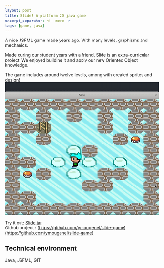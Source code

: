 ```yaml
---
layout: post
title: Slide! A platform 2D java game
excerpt_separator: <!--more-->
tags: [game, java]
---
```


A nice JSFML game made years ago. With many levels, graphisms and mechanics.
<!--more-->
Made during our student years with a friend, Slide is an extra-curricular project.
We enjoyed building it and apply our new Oriented Object knowledge.

The game includes around twelve levels, among with created sprites and design!
![demo](../assets/slide.gif)

Try it out: [Slide.jar](https://github.com/ymougenel/slide/raw/master/Slide.jar) <br />
Github project : [https://github.com/ymougenel/slide-game](https://github.com/ymougenel/slide-game)
## Technical environment
Java, JSFML, GIT
